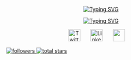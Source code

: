 <!-- name -->
<p align="center">
  <a href="https://git.io/typing-svg"><img src="https://readme-typing-svg.demolab.com?font=Fira+Code&duration=1&pause=9999999999999999999999999999999999&color=DD73F7&center=true&width=435&lines=Saikrishna+Devendiran" alt="Typing SVG" /></a>
</p>
<!-- dissapearing text -->
<p align="center">
<a href="https://git.io/typing-svg"><img src="https://readme-typing-svg.demolab.com?font=Fira+Code&pause=1000&color=DD73F7&center=true&width=435&lines=Always+learning;Machine+learning+%2F+Blockchain+%2F+Web3" alt="Typing SVG" /></a>
<!--Social media -->
<p align="center">
  <a href="https://twitter.com/saike148"><img width="32px" alt="Twitter" title="Twitter" src="https://github.com/saike148/saike148/assets/92584258/a2de49e0-8ba2-47f2-8cd2-ace56898de0d"/></a>
  &#8287;&#8287;&#8287;&#8287;&#8287;
  <a href="https://www.linkedin.com/in/sai-krishna-devendiran-a78715251"><img width="32px" alt="Linkedin" title="Linkedin" src="https://github.com/saike148/saike148/assets/92584258/b9eac88f-8397-4f57-a7ae-5e4f98c7a259"/></a>
  &#8287;&#8287;&#8287;&#8287;&#8287;
  <a href="https://discordapp.com/users/saike148" alt="Discord" title="Discord"><img width="32px" src="https://github.com/saike148/saike148/assets/92584258/fc0ab925-4fba-4d08-b77b-28f02edd531b"/></a>
  &#8287;&#8287;&#8287;&#8287;&#8287;
  <!-- <a href="https://dev.to/denvercoder1"><img width="32px" alt="Dev.to" title="DenverCoder1 Dev.to" src="https://i.imgur.com/mVm29vK.png"></a>
  &#8287;&#8287;&#8287;&#8287;&#8287;
  <a href="https://ko-fi.com/jlawrence"><img width="32px" alt="Ko-fi" title="Buy me a coffee" src="https://i.imgur.com/PpLeD3K.png"/></a>
  &#8287;&#8287;&#8287;&#8287;&#8287;
  <a href="http://eyl327.mywebcommunity.org/promos/"><img width="32px" alt="Free Stuff" title="Free gifts for you" src="https://i.imgur.com/0uVwkoZ.png"/></a> -->
</p>
<!-- follow and star -->
</p>
  <p align="left">
    <a href="https://github.com/saike148?tab=followers">
      <img alt="followers" title="Follow me on Github" src="https://custom-icon-badges.demolab.com/github/followers/saike148?color=236ad3&labelColor=1155ba&style=for-the-badge&logo=person-add&label=Follow&logoColor=white"/›</a>
    <a href="https://github.com/saike148?tab-repositories&sort=stargazers">
      <img alt= "total stars" title="Total stars on GitHub" src= "https://custom-icon-badges.demolab.com/github/stars/saike148?color=55960c&style=for-the-badge&labelColor=488207&logo=star"/›</a>
  </p>

<!--
**saike148/saike148** is a ✨ _special_ ✨ repository because its `README.md` (this file) appears on your GitHub profile.

Here are some ideas to get you started:

- 🔭 I’m currently working on ...
- 🌱 I’m currently learning ...
- 👯 I’m looking to collaborate on ...
- 🤔 I’m looking for help with ...
- 💬 Ask me about ...
- 📫 How to reach me: ...
- 😄 Pronouns: ...
- ⚡ Fun fact: ...
-->
